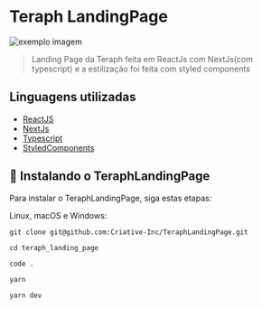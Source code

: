 # Teraph LandingPage

<img src="/src/images/home.png" alt="exemplo imagem">

> Landing Page da Teraph feita em ReactJs com NextJs(com typescript) e a estilização foi feita com styled components
> 

## Linguagens utilizadas

- [ReactJS](https://pt-br.reactjs.org/)
- [NextJs](https://nextjs.org/)
- [Typescript](https://www.typescriptlang.org/)
- [StyledComponents](https://styled-components.com/)

## 🚀 Instalando o TeraphLandingPage

Para instalar o TeraphLandingPage, siga estas etapas:

Linux, macOS e Windows:
```
git clone git@github.com:Criative-Inc/TeraphLandingPage.git

cd teraph_landing_page

code .

yarn

yarn dev
```
